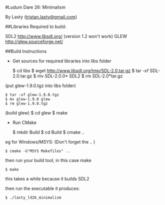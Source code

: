 
#Ludum Dare 26:  Minimalism

By Lasty  (tristan.lasty@gmail.com)


##Libraries Required to build:

SDL2 http://www.libsdl.org/  (version 1.2 won't work)
GLEW http://glew.sourceforge.net/ 


##Build Instructions

* Get sources for required libraries into libs folder

	$ cd libs
	$ wget http://www.libsdl.org/tmp/SDL-2.0.tar.gz
	$ tar -xf SDL-2.0.tar.gz
	$ mv SDL-2.0.0* SDL2
	$ rm SDL-2.0*tar.gz


(put glew-1.9.0.tgz into libs folder)

	$ tar -xf glew-1.9.0.tgz
	$ mv glew-1.9.0 glew
	$ rm glew-1.9.0.tgz

(build glew)
	$ cd glew
	$ make



* Run CMake

	$ mkdir Build
	$ cd Build
	$ cmake <options> ..

eg for Windows/MSYS: (Don't forget the .. )

	$ cmake -G"MSYS Makefiles" ..

then run your build tool, in this case make

	$ make 

this takes a while because it builds SDL2 


then run the executable it produces:

	$ ./lasty_ld26_minimalism


